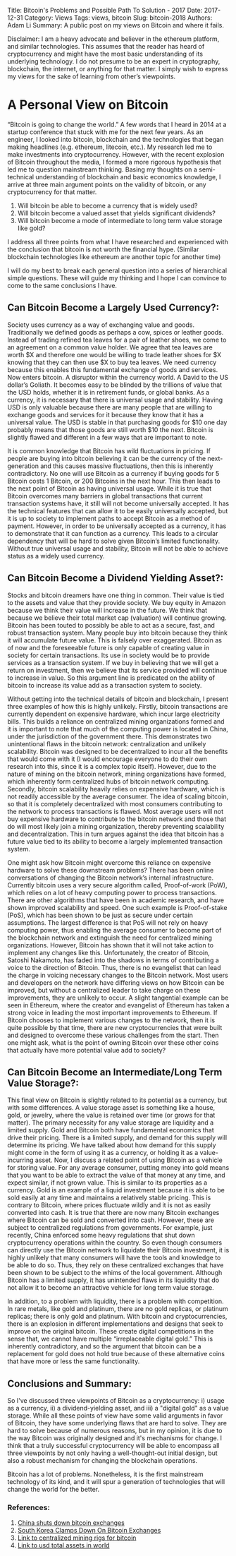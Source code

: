 Title: Bitcoin's Problems and Possible Path To Solution - 2017
Date: 2017-12-31
Category: Views
Tags: views, bitcoin
Slug: bitcoin-2018
Authors: Adam Li
Summary: A public post on my views on Bitcoin and where it fails.

Disclaimer: I am a heavy advocate and believer in the ethereum platform, and similar technologies. This assumes that the reader has heard of cryptocurrency and might have the most basic understanding of its underlying technology. I do not presume to be an expert in cryptography, blockchain, the internet, or anything for that matter. I simply wish to express my views for the sake of learning from other’s viewpoints.

# A Personal View on Bitcoin
“Bitcoin is going to change the world.” A few words that I heard in 2014 at a startup conference that stuck with me for the next few years. As an engineer, I looked into bitcoin, blockchain and the technologies that began making headlines (e.g. ethereum, litecoin, etc.). My research led me to make investments into cryptocurrency. However, with the recent explosion of Bitcoin throughout the media, I formed a more rigorous hypothesis that led me to question mainstream thinking. Basing my thoughts on a semi-technical understanding of blockchain and basic economics knowledge, I arrive at three main argument points on the validity of bitcoin, or any cryptocurrency for that matter. 

1. Will bitcoin be able to become a currency that is widely used? 
2. Will bitcoin become a valued asset that yields significant dividends? 
3. Will bitcoin become a mode of intermediate to long term value storage like gold? 

I address all three points from what I have researched and experienced with the conclusion that bitcoin is not worth the financial hype. (Similar blockchain technologies like ethereum are another topic for another time)

I will do my best to break each general question into a series of hierarchical simple questions. These will guide my thinking and I hope I can convince to come to the same conclusions I have. 

## Can Bitcoin Become a Largely Used Currency?:
Society uses currency as a way of exchanging value and goods. Traditionally we defined goods as perhaps a cow, spices or leather goods. Instead of trading refined tea leaves for a pair of leather shoes, we come to an agreement on a common value holder. We agree that tea leaves are worth $X and therefore one would be willing to trade leather shoes for $X knowing that they can then use $X to buy tea leaves. We need currency because this enables this fundamental exchange of goods and services. Now enters bitcoin. A disruptor within the currency world. A David to the US dollar’s Goliath. It becomes easy to be blinded by the trillions of value that the USD holds, whether it is in retirement funds, or global banks. As a currency, it is necessary that there is universal usage and stability. Having USD is only valuable because there are many people that are willing to exchange goods and services for it because they know that it has a universal value. The USD is stable in that purchasing goods for $10 one day probably means that those goods are still worth $10 the next. Bitcoin is slightly flawed and different in a few ways that are important to note.

It is common knowledge that Bitcoin has wild fluctuations in pricing. If people are buying into bitcoin believing it can be the currency of the next-generation and this causes massive fluctuations, then this is inherently contradictory. No one will use Bitcoin as a currency if buying goods for 5 Bitcoin costs 1 Bitcoin, or 200 Bitcoins in the next hour. This then leads to the next point of Bitcoin as having universal usage. While it is true that Bitcoin overcomes many barriers in global transactions that current transaction systems have, it still will not become universally accepted. It has the technical features that can allow it to be easily universally accepted, but it is up to society to implement paths to accept Bitcoin as a method of payment. However, in order to be universally accepted as a currency, it has to demonstrate that it can function as a currency. This leads to a circular dependency that will be hard to solve given Bitcoin’s limited functionality. Without true universal usage and stability, Bitcoin will not be able to achieve status as a widely used currency.

## Can Bitcoin Become a Dividend Yielding Asset?:
Stocks and bitcoin dreamers have one thing in common. Their value is tied to the assets and value that they provide society. We buy equity in Amazon because we think their value will increase in the future. We think that because we believe their total market cap (valuation) will continue growing. Bitcoin has been touted to possibly be able to act as a secure, fast, and robust transaction system. Many people buy into bitcoin because they think it will accumulate future value. This is falsely over exaggerated. Bitcoin as of now and the foreseeable future is only capable of creating value in society for certain transactions. Its use in society would be to provide services as a transaction system. If we buy in believing that we will get a return on investment, then we believe that its service provided will continue to increase in value. So this argument line is predicated on the ability of bitcoin to increase its value add as a transaction system to society. 

Without getting into the technical details of bitcoin and blockchain, I present three examples of how this is highly unlikely. Firstly, bitcoin transactions are currently dependent on expensive hardware, which incur large electricity bills. This builds a reliance on centralized mining organizations formed and it is important to note that much of the computing power is located in China, under the jurisdiction of the government there. This demonstrates two unintentional flaws in the bitcoin network: centralization and unlikely scalability. Bitcoin was designed to be decentralized to incur all the benefits that would come with it (I would encourage everyone to do their own research into this, since it is a complex topic itself). However, due to the nature of mining on the bitcoin network, mining organizations have formed, which inherently form centralized hubs of bitcoin network computing. Secondly, bitcoin scalability heavily relies on expensive hardware, which is not readily accessible by the average consumer. The idea of scaling bitcoin, so that it is completely decentralized with most consumers contributing to the network to process transactions is flawed. Most average users will not buy expensive hardware to contribute to the bitcoin network and those that do will most likely join a mining organization, thereby preventing scalability and decentralization. This in turn argues against the idea that bitcoin has a future value tied to its ability to become a largely implemented transaction system. 

One might ask how Bitcoin might overcome this reliance on expensive hardware to solve these downstream problems? There has been online conversations of changing the Bitcoin network’s internal infrastructure. Currently bitcoin uses a very secure algorithm called, Proof-of-work (PoW), which relies on a lot of heavy computing power to process transactions. There are other algorithms that have been in academic research, and have shown improved scalability and speed. One such example is Proof-of-stake (PoS), which has been shown to be just as secure under certain assumptions. The largest difference is that PoS will not rely on heavy computing power, thus enabling the average consumer to become part of the blockchain network and extinguish the need for centralized mining organizations. However, Bitcoin has shown that it will not take action to implement any changes like this. Unfortunately, the creator of Bitcoin, Satoshi Nakamoto, has faded into the shadows in terms of contributing a voice to the direction of Bitcoin. Thus, there is no evangelist that can lead the charge in voicing necessary changes to the Bitcoin network. Most users and developers on the network have differing views on how Bitcoin can be improved, but without a centralized leader to take charge on these improvements, they are unlikely to occur. A slight tangential example can be seen in Ethereum, where the creator and evangelist of Ethereum has taken a strong voice in leading the most important improvements to Ethereum. If Bitcoin chooses to implement various changes to the network, then it is quite possible by that time, there are new cryptocurrencies that were built and designed to overcome these various challenges from the start. Then one might ask, what is the point of owning Bitcoin over these other coins that actually have more potential value add to society? 

## Can Bitcoin Become an Intermediate/Long Term Value Storage?:
This final view on Bitcoin is slightly related to its potential as a currency, but with some differences. A value storage asset is something like a house, gold, or jewelry, where the value is retained over time (or grows for that matter). The primary necessity for any value storage are liquidity and a limited supply. Gold and Bitcoin both have fundamental economics that drive their pricing. There is a limited supply, and demand for this supply will determine its pricing. We have talked about how demand for this supply might come in the form of using it as a currency, or holding it as a value-incurring asset. Now, I discuss a related point of using Bitcoin as a vehicle for storing value. For any average consumer, putting money into gold means that you want to be able to extract the value of that money at any time, and expect similar, if not grown value. This is similar to its properties as a currency. Gold is an example of a liquid investment because it is able to be sold easily at any time and maintains a relatively stable pricing. This is contrary to Bitcoin, where prices fluctuate wildly and it is not as easily converted into cash. It is true that there are now many Bitcoin exchanges where Bitcoin can be sold and converted into cash. However, these are subject to centralized regulations from governments. For example, just recently, China enforced some heavy regulations that shut down cryptocurrency operations within the country. So even though consumers can directly use the Bitcoin network to liquidate their Bitcoin investment, it is highly unlikely that many consumers will have the tools and knowledge to be able to do so. Thus, they rely on these centralized exchanges that have been shown to be subject to the whims of the local government. Although Bitcoin has a limited supply, it has unintended flaws in its liquidity that do not allow it to become an attractive vehicle for long term value storage.

In addition, to a problem with liquidity, there is a problem with competition. In rare metals, like gold and platinum, there are no gold replicas, or platinum replicas; there is only gold and platinum. With bitcoin and cryptocurrencies, there is an explosion in different implementations and designs that seek to improve on the original bitcoin. These create digital competitions in the sense that, we cannot have multiple “irreplaceable digital gold.” This is inherently contradictory, and so the argument that bitcoin can be a replacement for gold does not hold true because of these alternative coins that have more or less the same functionality.

## Conclusions and Summary:
So I've discussed three viewpoints of Bitcoin as a cryptocurrency: i) usage as a currency, ii) a dividend-yielding asset, and iii) a "digital gold" as a value storage. While all these points of view have some valid arguments in favor of Bitcoin, they have some underlying flaws that are hard to solve. They are hard to solve because of numerous reasons, but in my opinion, it is due to the way Bitcoin was originally designed and it's mechanisms for change. I think that a truly successful cryptocurrency will be able to encompass all three viewpoints by not only having a well-thought-out initial design, but also a robust mechanism for changing the blockchain operations. 

Bitcoin has a lot of problems. Nonetheless, it is the first mainstream technology of its kind, and it will spur a generation of technologies that will change the world for the better.

### References:
1.  <a href="http://fortune.com/2017/09/15/china-shutting-down-beijing-bitcoin-cryptocurrency-exchanges/"> China shuts down bitcoin exchanges</a>
2.  <a href="https://www.nytimes.com/2017/12/28/business/south-korea-bitcoin.html"> South Korea Clamps Down On Bitcoin Exchanges </a>
3.  <a href="https://www.blocktrail.com/BTC/pools"> Link to centralized mining rigs for bitcoin </a>
4.  <a href="https://en.wikipedia.org/wiki/Financial_position_of_the_United_States"> Link to usd total assets in world </a>

